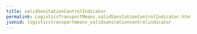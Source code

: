 ```yaml
---
title: validSanitationControlIndicator
permalink: LogisticsTransportMeans.validSanitationControlIndicator.html
jsonid: logisticstransportmeans_validsanitationcontrolindicator
---
```

